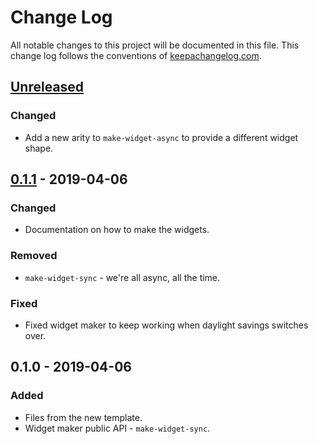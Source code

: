 # Change Log
All notable changes to this project will be documented in this file. This change log follows the conventions of [keepachangelog.com](http://keepachangelog.com/).

## [Unreleased]
### Changed
- Add a new arity to `make-widget-async` to provide a different widget shape.

## [0.1.1] - 2019-04-06
### Changed
- Documentation on how to make the widgets.

### Removed
- `make-widget-sync` - we're all async, all the time.

### Fixed
- Fixed widget maker to keep working when daylight savings switches over.

## 0.1.0 - 2019-04-06
### Added
- Files from the new template.
- Widget maker public API - `make-widget-sync`.

[Unreleased]: https://github.com/your-name/peg-thing/compare/0.1.1...HEAD
[0.1.1]: https://github.com/your-name/peg-thing/compare/0.1.0...0.1.1
